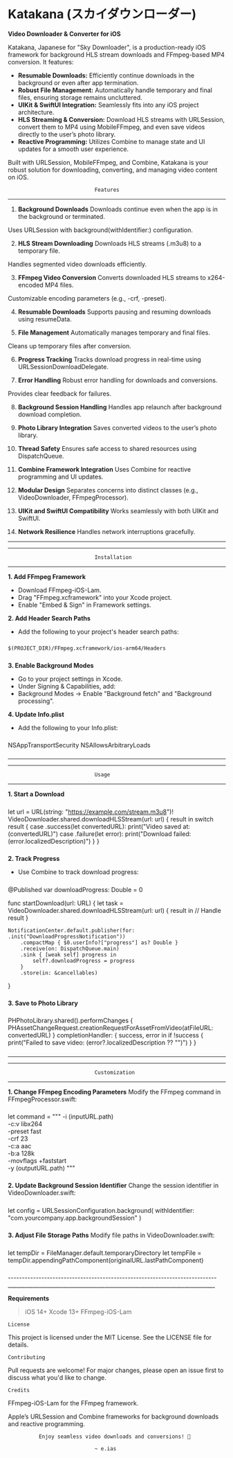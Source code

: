 # Katakana (スカイダウンローダー)
**Video Downloader & Converter for iOS**

Katakana, Japanese for "Sky Downloader", is a production-ready iOS framework for background HLS stream downloads and FFmpeg-based MP4 conversion. It features:

- **Resumable Downloads:** Efficiently continue downloads in the background or even after app termination.
- **Robust File Management:** Automatically handle temporary and final files, ensuring storage remains uncluttered.
- **UIKit & SwiftUI Integration:** Seamlessly fits into any iOS project architecture.
- **HLS Streaming & Conversion:** Download HLS streams with URLSession, convert them to MP4 using MobileFFmpeg, and even save videos directly to the user’s photo library.
- **Reactive Programming:** Utilizes Combine to manage state and UI updates for a smooth user experience.

Built with URLSession, MobileFFmpeg, and Combine, Katakana is your robust solution for downloading, converting, and managing video content on iOS.







                                Features
---------------------------------------------------------------------------
1. **Background Downloads**
Downloads continue even when the app is in the background or terminated.

Uses URLSession with background(withIdentifier:) configuration.

2. **HLS Stream Downloading**
Downloads HLS streams (.m3u8) to a temporary file.

Handles segmented video downloads efficiently.

3. **FFmpeg Video Conversion**
Converts downloaded HLS streams to x264-encoded MP4 files.

Customizable encoding parameters (e.g., -crf, -preset).

4. **Resumable Downloads**
Supports pausing and resuming downloads using resumeData.

5. **File Management**
Automatically manages temporary and final files.

Cleans up temporary files after conversion.

6. **Progress Tracking**
Tracks download progress in real-time using URLSessionDownloadDelegate.

7. **Error Handling**
Robust error handling for downloads and conversions.

Provides clear feedback for failures.

8. **Background Session Handling**
Handles app relaunch after background download completion.

9. **Photo Library Integration**
Saves converted videos to the user’s photo library.

10. **Thread Safety**
Ensures safe access to shared resources using DispatchQueue.

11. **Combine Framework Integration**
Uses Combine for reactive programming and UI updates.

12. **Modular Design**
Separates concerns into distinct classes (e.g., VideoDownloader, FFmpegProcessor).

13. **UIKit and SwiftUI Compatibility**
Works seamlessly with both UIKit and SwiftUI.

14. **Network Resilience**
Handles network interruptions gracefully.
___________________________________________________________________________
___________________________________________________________________________








                                Installation
---------------------------------------------------------------------------
**1. Add FFmpeg Framework**
- Download FFmpeg-iOS-Lam.
- Drag "FFmpeg.xcframework" into your Xcode project.
- Enable "Embed & Sign" in Framework settings.



**2. Add Header Search Paths**
- Add the following to your project's header search paths:

#####
    $(PROJECT_DIR)/FFmpeg.xcframework/ios-arm64/Headers
#####



**3. Enable Background Modes**
- Go to your project settings in Xcode.
- Under Signing & Capabilities, add:
- Background Modes → Enable "Background fetch" and "Background processing".



**4. Update Info.plist**
- Add the following to your Info.plist:

#####
<key>NSAppTransportSecurity</key>
<dict>
    <key>NSAllowsArbitraryLoads</key>
    <true/>
</dict>
#####


___________________________________________________________________________
___________________________________________________________________________










                                Usage
---------------------------------------------------------------------------


**1. Start a Download**

#####
let url = URL(string: "https://example.com/stream.m3u8")!
VideoDownloader.shared.downloadHLSStream(url: url) { result in
    switch result {
    case .success(let convertedURL):
        print("Video saved at: \(convertedURL)")
    case .failure(let error):
        print("Download failed: \(error.localizedDescription)")
    }
}
#####







**2. Track Progress**
- Use Combine to track download progress:

#####
@Published var downloadProgress: Double = 0

func startDownload(url: URL) {
    let task = VideoDownloader.shared.downloadHLSStream(url: url) { result in
        // Handle result
    }
    
    NotificationCenter.default.publisher(for: .init("DownloadProgressNotification"))
        .compactMap { $0.userInfo?["progress"] as? Double }
        .receive(on: DispatchQueue.main)
        .sink { [weak self] progress in
            self?.downloadProgress = progress
        }
        .store(in: &cancellables)
}
#####







**3. Save to Photo Library**
   
#####
PHPhotoLibrary.shared().performChanges {
    PHAssetChangeRequest.creationRequestForAssetFromVideo(atFileURL: convertedURL)
} completionHandler: { success, error in
    if !success {
        print("Failed to save video: \(error?.localizedDescription ?? "")")
    }
}
#####

___________________________________________________________________________
___________________________________________________________________________










                                Customization
---------------------------------------------------------------------------
**1. Change FFmpeg Encoding Parameters**
Modify the FFmpeg command in FFmpegProcessor.swift:


#####
let command = """
-i \(inputURL.path) \
-c:v libx264 \
-preset fast \
-crf 23 \
-c:a aac \
-b:a 128k \
-movflags +faststart \
-y \(outputURL.path)
"""
#####



**2. Update Background Session Identifier**
Change the session identifier in VideoDownloader.swift:


#####
let config = URLSessionConfiguration.background(
    withIdentifier: "com.yourcompany.app.backgroundSession"
)
#####




**3. Adjust File Storage Paths**
Modify file paths in VideoDownloader.swift:

#####
let tempDir = FileManager.default.temporaryDirectory
let tempFile = tempDir.appendingPathComponent(originalURL.lastPathComponent)
#####





---------------------------------------------------------------------------___________________________________________________________________________


**Requirements**
 > iOS 14+
 > Xcode 13+
 > FFmpeg-iOS-Lam

    License
This project is licensed under the MIT License. See the LICENSE file for details.

    Contributing
Pull requests are welcome! For major changes, please open an issue first to discuss what you'd like to change.

    Credits
FFmpeg-iOS-Lam for the FFmpeg framework.

Apple’s URLSession and Combine frameworks for background downloads and reactive programming.



              Enjoy seamless video downloads and conversions! 🚀

                                ~ e.ias
